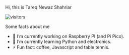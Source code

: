 <!--
**TareqNewazShahriar/TareqNewazShahriar** is a ✨ _special_ ✨ repository because its `README.md` (this file) appears on your GitHub profile.
-->

Hi, this is Tareq Newaz Shahriar

![visitors](https://visitor-badge.laobi.icu/badge?page_id=TareqNewazShahriar)
 
 Some facts about me
- 🔭 I’m currently working on Raspberry PI (and Pi Pico).
- 🌱 I’m currently learning Python and electronics.
- ⚡ Fun fact: coffee, Javascript and table tennis.

<!-- [![Top Langs](https://github-readme-stats.vercel.app/api/top-langs/?username=TareqNewazShahriar&layout=compact)](https://github.com/anuraghazra/github-readme-stats) -->

<!-- [![Github stats](https://github-readme-stats.vercel.app/api?username=TareqNewazShahriar)](https://github.com/anuraghazra/github-readme-stats) -->

